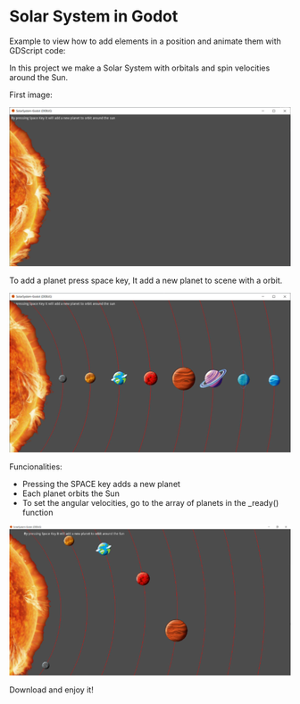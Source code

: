 # Solar System in Godot

Example to view how to add elements in a position and animate them with GDScript code:

In this project we make a Solar System with orbitals and spin velocities around the Sun.

First image:

![Solar System](https://github.com/ncdev2015/CircularPositioningOfElements/blob/master/assets/example_1.png)

To add a planet press space key, It add a new planet to scene with a orbit.

![Solar System](https://github.com/ncdev2015/CircularPositioningOfElements/blob/master/assets/example_2.png)

Funcionalities:
- Pressing the SPACE key adds a new planet
- Each planet orbits the Sun
- To set the angular velocities, go to the array of planets in the _ready() function

![Solar System](https://github.com/ncdev2015/CircularPositioningOfElements/blob/master/assets/updated.png)

Download and enjoy it!
